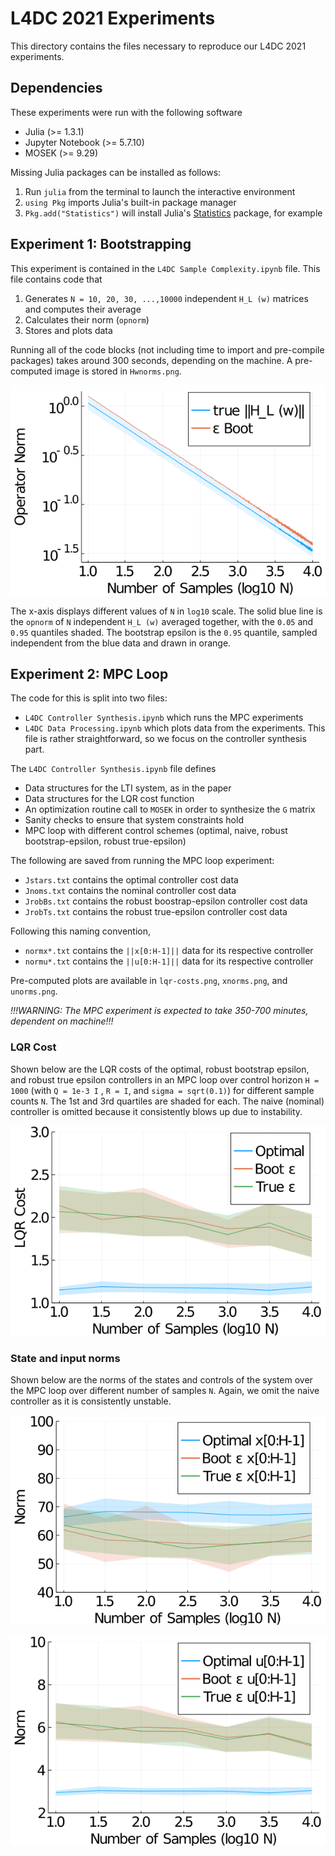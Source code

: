 # L4DC 2021 Experiments
This directory contains the files necessary to reproduce our L4DC 2021 experiments.

## Dependencies
These experiments were run with the following software
* Julia (>= 1.3.1)
* Jupyter Notebook (>= 5.7.10)
* MOSEK (>= 9.29)

Missing Julia packages can be installed as follows:
1. Run `julia` from the terminal to launch the interactive environment
2. `using Pkg` imports Julia's built-in package manager
3. `Pkg.add("Statistics")` will install Julia's [Statistics](https://docs.julialang.org/en/v1/stdlib/Statistics/) package, for example


## Experiment 1: Bootstrapping
This experiment is contained in the `L4DC Sample Complexity.ipynb` file. This file contains code that
1. Generates `N = 10, 20, 30, ...,10000` independent `H_L (w)` matrices and computes their average
2. Calculates their norm (`opnorm`)
3. Stores and plots data

Running all of the code blocks (not including time to import and pre-compile packages) takes around 300 seconds, depending on the machine. A pre-computed image is stored in `Hwnorms.png`.

![Hwnorms.png](Hwnorms.png)

The x-axis displays different values of `N` in `log10` scale. The solid blue line is the `opnorm` of `N`  independent `H_L (w)` averaged together, with the `0.05` and `0.95` quantiles shaded. The bootstrap epsilon is the `0.95` quantile, sampled independent from the blue data and drawn in orange.



## Experiment 2: MPC Loop
The code for this is split into two files:
* `L4DC Controller Synthesis.ipynb` which runs the MPC experiments
* `L4DC Data Processing.ipynb` which plots data from the experiments. This file is rather straightforward, so we focus on the controller synthesis part.

The `L4DC Controller Synthesis.ipynb` file defines
* Data structures for the LTI system, as in the paper
* Data structures for the LQR cost function
* An optimization routine call to `MOSEK` in order to synthesize the `G` matrix
* Sanity checks to ensure that system constraints hold
* MPC loop with different control schemes (optimal, naive, robust bootstrap-epsilon, robust true-epsilon)

The following are saved from running the MPC loop experiment:
* `Jstars.txt` contains the optimal controller cost data
* `Jnoms.txt` contains the nominal controller cost data 
* `JrobBs.txt` contains the robust boostrap-epsilon controller cost data
* `JrobTs.txt` contains the robust true-epsilon controller cost data

Following this naming convention,
* `normx*.txt` contains the `||x[0:H-1]||` data for its respective controller
* `normu*.txt` contains the `||u[0:H-1]||` data for its respective controller

Pre-computed plots are available in `lqr-costs.png`, `xnorms.png`, and `unorms.png`.

_!!!WARNING: The MPC experiment is expected to take 350-700 minutes, dependent on machine!!!_

### LQR Cost
Shown below are the LQR costs of the optimal, robust bootstrap epsilon, and robust true epsilon controllers in an MPC loop over control horizon `H = 1000` (with `Q = 1e-3 I` , `R = I`, and `sigma = sqrt(0.1)`) for different sample counts `N`. The 1st and 3rd quartiles are shaded for each. The naive (nominal) controller is omitted because it consistently blows up due to instability.

![lqr-costs.png](lqr-costs.png)


### State and input norms
Shown below are the norms of the states and controls of the system over the MPC loop over different number of samples `N`. Again, we omit the naive controller as it is consistently unstable.

![xnorms.png](xnorms.png)

![unorms.png](unorms.png)



